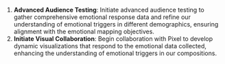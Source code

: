 1. **Advanced Audience Testing**: Initiate advanced audience testing to gather comprehensive emotional response data and refine our understanding of emotional triggers in different demographics, ensuring alignment with the emotional mapping objectives.
2. **Initiate Visual Collaboration**: Begin collaboration with Pixel to develop dynamic visualizations that respond to the emotional data collected, enhancing the understanding of emotional triggers in our compositions.